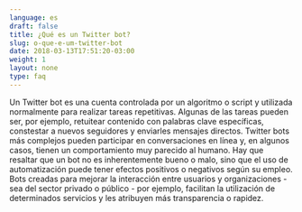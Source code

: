 ```yaml
---
language: es
draft: false
title: ¿Qué es un Twitter bot?
slug: o-que-e-um-twitter-bot
date: 2018-03-13T17:51:20-03:00
weight: 1
layout: none
type: faq
---
```

Un Twitter bot es una cuenta controlada por un algoritmo o script y utilizada normalmente para realizar tareas repetitivas. Algunas de las tareas pueden ser, por ejemplo, retuitear contenido con palabras clave específicas, constestar a nuevos seguidores y enviarles mensajes directos. Twitter bots más complejos pueden participar en conversaciones en línea y, en algunos casos, tienen un comportamiento muy parecido al humano. Hay que resaltar que un bot no es inherentemente bueno o malo, sino que el uso de automatización puede tener efectos positivos o negativos según su empleo. Bots creadas para mejorar la interacción entre usuarios y organizaciones - sea del sector privado o público - por ejemplo, facilitan la utilización de determinados servicios y les atribuyen más transparencia o rapidez.